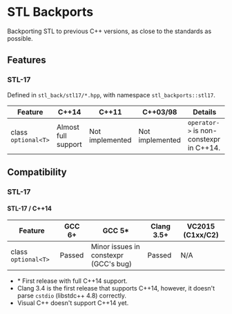 # STL Backports
Backporting STL to previous C++ versions, as close to the standards as possible.

## Features

### STL-17

Defined in `stl_back/stl17/*.hpp`, with namespace `stl_backports::stl17`.

| Feature | C++14 | C++11 | C++03/98 | Details |
| ------- | ----- | ----- | -------- | ------- |
| class `optional<T>` | Almost full support | Not implemented | Not implemented | `operator->` is non-constexpr in C++14. |

## Compatibility

### STL-17

#### STL-17 / C++14

| Feature | GCC 6+ | GCC 5* | Clang 3.5+ | VC2015 (C1xx/C2) |
| ------- | ------ | ------ | ---------- | ---------------- |
| class `optional<T>` | Passed | Minor issues in constexpr (GCC's bug) | Passed | N/A |

+ \* First release with full C++14 support.
+ Clang 3.4 is the first release that supports C++14, however, it doesn't parse `cstdio` (libstdc++ 4.8) correctly.
+ Visual C++ doesn't support C++14 yet.

